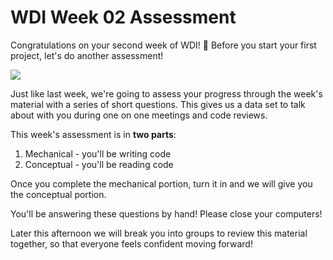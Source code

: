 # WDI Week 02 Assessment

Congratulations on your second week of WDI! 🎉 Before you start your first project, let's do another assessment!

![](https://media.giphy.com/media/3ornjXIIShZ2MgyyHu/giphy.gif)

Just like last week, we're going to assess your progress through the week's material with a series of short questions.  This gives us a data set to talk about with you during one on one meetings and code reviews.

This week's assessment is in **two parts**:

1. Mechanical - you'll be writing code
2. Conceptual - you'll be reading code

Once you complete the mechanical portion, turn it in and we will give you the conceptual portion.

You'll be answering these questions by hand! Please close your computers!

Later this afternoon we will break you into groups to review this material together, so that everyone feels confident moving forward!